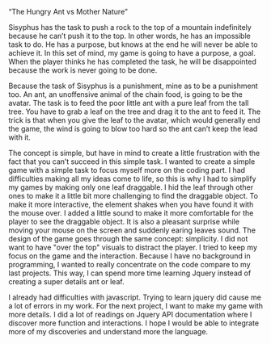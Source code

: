 “The Hungry Ant vs Mother Nature”

Sisyphus has the task to push a rock to the top of a mountain indefinitely because he can’t push it to the top. In other words, he has an impossible task to do. He has a purpose, but knows at the end he will never be able to achieve it. In this set of mind, my game is going to have a purpose, a goal. When the player thinks he has completed the task, he will be disappointed because the work is never going to be done.

Because the task of Sisyphus is a punishment, mine as to be a punishment too. An ant, an unoffensive animal of the chain food, is going to be the avatar. The task is to feed the poor little ant with a pure leaf from the tall tree. You have to grab a leaf on the tree and drag it to the ant to feed it. The trick is that when you give the leaf to the avatar, which would generally end the game, the wind is going to blow too hard so the ant can’t keep the lead with it.

The concept is simple, but have in mind to create a little frustration with the fact that you can’t succeed in this simple task. I wanted to create a simple game with a simple task to focus myself more on the coding part. I had difficulties making all my ideas come to life, so this is why I had to simplify my games by making only one leaf draggable. I hid the leaf through other ones to make it a little bit more challenging to find the draggable object. To make it more interactive, the element shakes when you have found it with the mouse over. I added a little sound to make it more comfortable for the player to see the draggable object. It is also a pleasant surprise while moving your mouse on the screen and suddenly earing leaves sound. The design of the game goes through the same concept: simplicity. I did not want to have "over the top" visuals to distract the player. I tried to keep my focus on the game and the interaction. Because I have no background in programming, I wanted to really concentrate on the code compare to my last projects. This way, I can spend more time learning Jquery instead of creating a super details ant or leaf.

I already had difficulties with javascript. Trying to learn jquery did cause me a lot of errors in my work. For the next project, I want to make my game with more details. I did a lot of readings on Jquery API documentation where I discover more function and interactions. I hope I would be able to integrate more of my discoveries and understand more the language.
